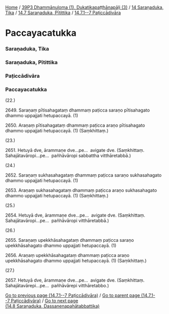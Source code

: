 
[Home](/) / [39P3 Dhammānuloma (1), Dukatikapaṭṭhānapāḷi (3)](../../../../39P3.md) / [14 Saraṇaduka, Tika](../../../14.md) / [14.7 Saraṇaduka, Pītittika](../../14.7.md) / [14.7.1--7 Paṭiccādivāra](../14.7.1--7.md)

# Paccayacatukka

### Saraṇaduka, Tika

### Saraṇaduka, Pītittika

### Paṭiccādivāra

### Paccayacatukka

(22.)

2649\. Saraṇaṃ pītisahagataṃ dhammaṃ paṭicca saraṇo pītisahagato dhammo uppajjati hetupaccayā. (1)

2650\. Araṇaṃ pītisahagataṃ dhammaṃ paṭicca araṇo pītisahagato dhammo uppajjati hetupaccayā. (1) (Saṃkhittaṃ.)

(23.)

2651\. Hetuyā dve, ārammaṇe dve…pe…  avigate dve. (Saṃkhittaṃ. Sahajātavāropi…pe…  pañhāvāropi sabbattha vitthāretabbā.)

(24.)

2652\. Saraṇaṃ sukhasahagataṃ dhammaṃ paṭicca saraṇo sukhasahagato dhammo uppajjati hetupaccayā. (1)

2653\. Araṇaṃ sukhasahagataṃ dhammaṃ paṭicca araṇo sukhasahagato dhammo uppajjati hetupaccayā. (1) (Saṃkhittaṃ.)

(25.)

2654\. Hetuyā dve, ārammaṇe dve…pe…  avigate dve. (Saṃkhittaṃ. Sahajātavāropi…pe…  pañhāvāropi vitthāretabbā.)

(26.)

2655\. Saraṇaṃ upekkhāsahagataṃ dhammaṃ paṭicca saraṇo upekkhāsahagato dhammo uppajjati hetupaccayā. (1)

2656\. Araṇaṃ upekkhāsahagataṃ dhammaṃ paṭicca araṇo upekkhāsahagato dhammo uppajjati hetupaccayā. (1) (Saṃkhittaṃ.)

(27.)

2657\. Hetuyā dve, ārammaṇe dve…pe…  avigate dve. (Saṃkhittaṃ. Sahajātavārepi…pe…  pañhāvārepi vitthāretabbo.)

[Go to previous page (14.7.1--7 Paṭiccādivāra)](../14.7.1--7.md) / [Go to parent page (14.7.1--7 Paṭiccādivāra)](../14.7.1--7.md) / [Go to next page (14.8 Saraṇaduka, Dassanenapahātabbattika)](../../14.8.md)


